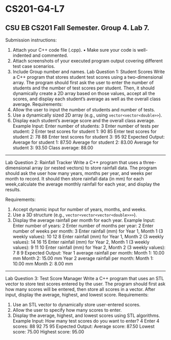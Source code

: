 # CS201-G4-L7
CSU EB CS201 Fall Semester. Group 4. Lab 7.
---------------------------------------------
Submission instructions:
1. Attach your C++ code file (.cpp).
• Make sure your code is well-indented and commented.
2. Attach screenshots of your executed program output covering
different test case scenarios.
3. Include Group number and names.
Lab Question 1: Student Scores
Write a C++ program that stores student test scores using a two-dimensional array. The
program should first ask the user to enter the number of students and the number of test
scores per student. Then, it should dynamically create a 2D array based on those values,
accept all the scores, and display each student’s average as well as the overall class average.
Requirements:
1. Allow the user to input the number of students and number of tests.
2. Use a dynamically sized 2D array (e.g., using `vector<vector<double>>`).
3. Display each student’s average score and the overall class average.
Example Input:
Enter number of students: 3
Enter number of tests per student: 2
Enter test scores for student 1: 90 85
Enter test scores for student 2: 78 88
Enter test scores for student 3: 95 92
Expected Output:
Average for student 1: 87.50
Average for student 2: 83.00
Average for student 3: 93.50
Class average: 88.00
-----------------------------------------------------------------------------
Lab Question 2: Rainfall Tracker
Write a C++ program that uses a three-dimensional array (or nested vectors) to store rainfall data. The program should ask the user how many years, months per year, and weeks per month to record. It should then store rainfall data (in mm) for each week,calculate the average monthly rainfall for each year, and display the results.

Requirements:
1. Accept dynamic input for number of years, months, and weeks.
2. Use a 3D structure (e.g., `vector<vector<vector<double>>>`).
3. Display the average rainfall per month for each year.
Example Input:
Enter number of years: 2
Enter number of months per year: 2
Enter number of weeks per month: 3
Enter rainfall (mm) for Year 1, Month 1 (3 weekly values): 10 12 8
Enter rainfall (mm) for Year 1, Month 2 (3 weekly values): 14 16 15
Enter rainfall (mm) for Year 2, Month 1 (3 weekly values): 9 11 10
Enter rainfall (mm) for Year 2, Month 2 (3 weekly values): 7 8 9
Expected Output:
Year 1 average rainfall per month:
Month 1: 10.00 mm
Month 2: 15.00 mm
Year 2 average rainfall per month:
Month 1: 10.00 mm
Month 2: 8.00 mm
------------------------------------------------------------------
Lab Question 3: Test Score Manager
Write a C++ program that uses an STL vector to store test scores entered by the user. The program should first ask how many scores will be entered, then store all scores in a vector.
After input, display the average, highest, and lowest score.
Requirements:
1. Use an STL vector to dynamically store user-entered scores.
2. Allow the user to specify how many scores to enter.
3. Display the average, highest, and lowest scores using STL algorithms.
Example Input:
How many test scores do you want to enter? 4
Enter 4 scores: 88 92 75 95
Expected Output:
Average score: 87.50
Lowest score: 75.00
Highest score: 95.00 